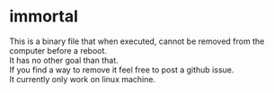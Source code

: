 # immortal
This is a binary file that when executed, cannot be removed from the computer before a reboot.<br />
It has no other goal than that.<br />
If you find a way to remove it feel free to post a github issue.<br />
It currently only work on linux machine.
